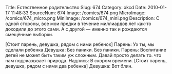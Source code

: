 Title: Естественное родительство 
Slug: 674 
Category: xkcd 
Date: 2010-01-17 11:48:33 
SourceNum: 674 
Image: /comics/674.png 
MicroImage: /comics/674_micro.png 
MiniImage: /comics/674_mini.png 
Description: С одной стороны, все мои предки в течение миллиардов лет как-то доходили до этого сами. А с другой — именно так и рождаются смещённые выборки. 

[Стоит парень, девушка, рядом с ними ребенок]
Парень: Ух ты, мы сделали ребенка
Девушка: Без паники. Без паники.
Парень: Воспитание детей не может быть таким уж сложным. Давай просто делать то. что нам подсказывает природа.
Надпись: В скором времени.
[Стоит парень, девушка, рядом с ними два ребенка]
Девушка: Вот блин.
